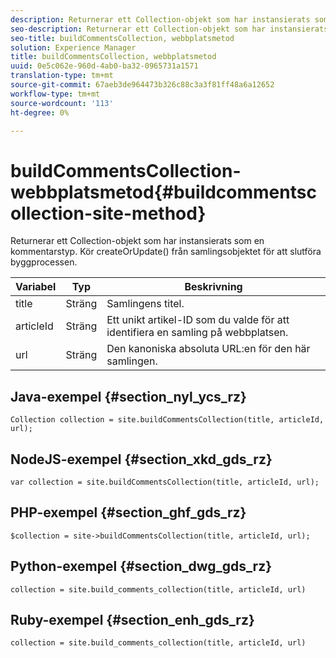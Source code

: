 ```yaml
---
description: Returnerar ett Collection-objekt som har instansierats som en kommentarstyp. Kör createOrUpdate() från samlingsobjektet för att slutföra byggprocessen.
seo-description: Returnerar ett Collection-objekt som har instansierats som en kommentarstyp. Kör createOrUpdate() från samlingsobjektet för att slutföra byggprocessen.
seo-title: buildCommentsCollection, webbplatsmetod
solution: Experience Manager
title: buildCommentsCollection, webbplatsmetod
uuid: 0e5c062e-960d-4ab0-ba32-0965731a1571
translation-type: tm+mt
source-git-commit: 67aeb3de964473b326c88c3a3f81ff48a6a12652
workflow-type: tm+mt
source-wordcount: '113'
ht-degree: 0%

---
```



# buildCommentsCollection-webbplatsmetod{#buildcommentscollection-site-method}

Returnerar ett Collection-objekt som har instansierats som en kommentarstyp. Kör createOrUpdate() från samlingsobjektet för att slutföra byggprocessen.

| Variabel | Typ | Beskrivning |
|--- |--- |--- |
| title | Sträng | Samlingens titel. |
| articleId | Sträng | Ett unikt artikel-ID som du valde för att identifiera en samling på webbplatsen. |
| url | Sträng | Den kanoniska absoluta URL:en för den här samlingen. |

## Java-exempel {#section_nyl_ycs_rz}

```
Collection collection = site.buildCommentsCollection(title, articleId, url);
```

## NodeJS-exempel {#section_xkd_gds_rz}

```
var collection = site.buildCommentsCollection(title, articleId, url); 
```

## PHP-exempel {#section_ghf_gds_rz}

```
$collection = site->buildCommentsCollection(title, articleId, url); 
```

## Python-exempel {#section_dwg_gds_rz}

```
collection = site.build_comments_collection(title, articleId, url) 
```

## Ruby-exempel {#section_enh_gds_rz}

```
collection = site.build_comments_collection(title, articleId, url) 
```
